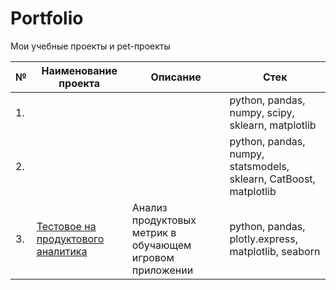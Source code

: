 # Portfolio
Мои учебные проекты и pet-проекты 

| №    | Наименование проекта                | Описание                                                     | Стек                                                         |
| ---- | ------------------------------------------------------------ | ------------------------------------------------------------ | ------------------------------------------------------------ |
| 1.   | []() |  <br/> <br/> | python, pandas, numpy, scipy, sklearn, matplotlib       |
| 2.   | []() |  <br/> | python, pandas, numpy, statsmodels, sklearn, CatBoost, matplotlib |
| 3.   | [Тестовое на продуктового аналитика]() | Анализ продуктовых метрик в обучающем игровом приложении             | python, pandas, plotly.express, matplotlib, seaborn|
